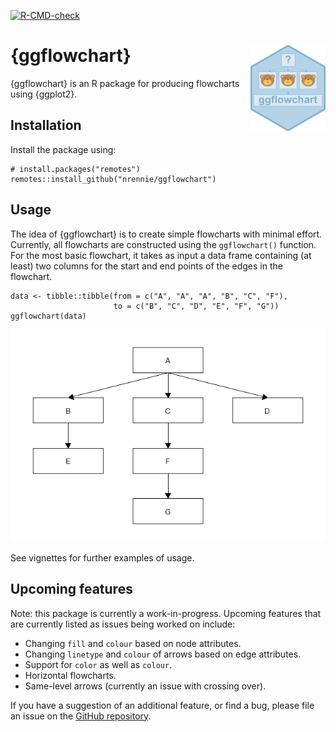 <!-- badges: start -->
  [![R-CMD-check](https://github.com/nrennie/ggflowchart/actions/workflows/R-CMD-check.yaml/badge.svg)](https://github.com/nrennie/ggflowchart/actions/workflows/R-CMD-check.yaml)
  <!-- badges: end -->

# {ggflowchart} <img src="man/figures/logo.png" align="right" width="120" />

{ggflowchart} is an R package for producing flowcharts using {ggplot2}.

## Installation

Install the package using:

```
# install.packages("remotes")
remotes::install_github("nrennie/ggflowchart")
```

## Usage

The idea of {ggflowchart} is to create simple flowcharts with minimal effort. Currently, all flowcharts are constructed using the `ggflowchart()` function. For the most basic flowchart, it takes as input a data frame containing (at least) two columns for the start and end points of the edges in the flowchart.

```{r minimal}
data <- tibble::tibble(from = c("A", "A", "A", "B", "C", "F"),
                       to = c("B", "C", "D", "E", "F", "G"))
ggflowchart(data)
```

![](man/figures/README-minimal.png)

See vignettes for further examples of usage.

## Upcoming features

Note: this package is currently a work-in-progress. Upcoming features that are currently listed as issues being worked on include:

* Changing `fill` and `colour` based on node attributes.
* Changing `linetype` and `colour` of arrows based on edge attributes.
* Support for `color` as well as `colour`.
* Horizontal flowcharts.
* Same-level arrows (currently an issue with crossing over).

If you have a suggestion of an additional feature, or find a bug, please file an issue on the [GitHub repository](https://github.com/nrennie/ggflowchart/issues).
